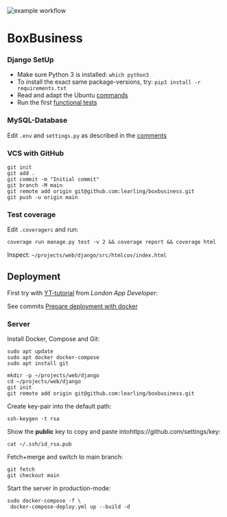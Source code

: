 ![example workflow](https://github.com/learling/boxbusiness/actions/workflows/django.yml/badge.svg)
# BoxBusiness
### Django SetUp
- Make sure Python 3 is installed: ```which python3```
- To install the exact same package-versions, try:
```pip3 install -r requirements.txt```
- Read and adapt the Ubuntu [commands](commands.txt)
- Run the first [functional tests](src/functional_tests.py)
### MySQL-Database
Edit ```.env``` and ```settings.py``` as described in the [comments](src/boxbusiness/__init__.py)
### VCS with GitHub
```console
git init
git add .
git commit -m "Initial commit"
git branch -M main
git remote add origin git@github.com:learling/boxbusiness.git
git push -u origin main
```
### Test coverage
Edit ```.coveragerc``` and run:
```console
coverage run manage.py test -v 2 && coverage report && coverage html
```
Inspect: ```~/projects/web/django/src/htmlcov/index.html```

## Deployment

First try with [YT-tutorial](https://www.youtube.com/watch?v=nh1ynJGJuT8) from 
*London App Developer*:

See commits [Prepare deployment with docker](https://github.com/learling/boxbusiness/commit/1da4daf036c6dd41abaf2e9e7e878cf490c3aad9)

### Server

Install Docker, Compose and Git:

```console
sudo apt update
sudo apt docker docker-compose
sudo apt install git
```
```console
mkdir -p ~/projects/web/django
cd ~/projects/web/django
git init
git remote add origin git@github.com:learling/boxbusiness.git
```
Create key-pair into the default path:
```console
ssh-keygen -t rsa
```
Show the **public** key to copy and paste intohttps://github.com/settings/key:
```console
cat ~/.ssh/id_rsa.pub
```
Fetch+merge and switch to main branch:

```console
git fetch
git checkout main
```
Start the server in production-mode:
```console
sudo docker-compose -f \
 docker-compose-deploy.yml up --build -d
```